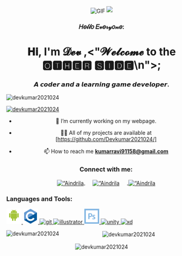 <div align = "center"> 

<img align="center" alt="GIF" src="https://camo.githubusercontent.com/1ddc5802f05c38d34da3b263d844d91e378f274542cfa6c23b56c5b5277293ee/68747470733a2f2f6d656469612e67697068792e636f6d2f6d656469612f5a56696b377042747539644e532f736f757263652e676966" width="565px"/>

   
   <img src="https://github.com/TheDudeThatCode/TheDudeThatCode/blob/master/Assets/Earth.gif" width="39px">   


<div align = "center"> 
  
  ### 𝐻𝑒𝓁𝓁𝑜 𝐸𝓋𝑒𝓇𝓎𝑜𝓃𝑒: </div>
<h1 align="center">𝐇𝐢, I'm 𝓓𝓮𝓿 ,<"𝓦𝓮𝓵𝓬𝓸𝓶𝓮 to the 🅾🆃🅷🅴🆁 🆂🅸🅳🅴\n">;</h1>
<h3 align="center"> 𝘼 𝙘𝙤𝙙𝙚𝙧 𝙖𝙣𝙙 𝙖 𝙡𝙚𝙖𝙧𝙣𝙞𝙣𝙜 𝙜𝙖𝙢𝙚 𝙙𝙚𝙫𝙚𝙡𝙤𝙥𝙚𝙧.</h3>

<p align="left"> <img src="https://komarev.com/ghpvc/?username=devkumar2021024&label=Profile%20views&color=0e75b6&style=flat" alt="devkumar2021024" /> </p>

<p align="left"> <a href="https://github.com/ryo-ma/github-profile-trophy"><img src="https://github-profile-trophy.vercel.app/?username=devkumar2021024" alt="devkumar2021024" /></a> </p>

- 🌱 I’m currently working on my webpage.
- 👨‍💻 All of my projects are available at [https://github.com/Devkumar2021024/]
- 📫 How to reach me **kumarravi91158@gmail.com**
  
  ### Connect with me:
  
  <p align="center">
  <a href="https://www.linkedin.com/in/dev-kumar-0b59951b0/">
    <img align="center" width="26px" img src="https://www.vectorlogo.zone/logos/linkedin/linkedin-icon.svg" alt=“Aindrila linkdin profile" height="30" width="30">
  </a>
   <a href="https://twitter.com/Dev50194118">
    <img align="center" width="26px" img src="https://www.vectorlogo.zone/logos/twitter/twitter-icon.svg" 
    alt=“Aindrila twitter profile" height="30" width="30" hspace="20">
  </a>     
    <a href="https://www.instagram.com/itisdev00/">
    <img align="center" width="28px" img src="https://www.vectorlogo.zone/logos/instagram/instagram-icon.svg" alt=“Aindrila Instagram Profile" height="30" width="30" >
  </a>
</p>
  

<h3 align="left">Languages and Tools:</h3>
<p align="left"> <a href="https://developer.android.com" target="_blank"> <img src="https://raw.githubusercontent.com/devicons/devicon/master/icons/android/android-original-wordmark.svg" alt="android" width="40" height="40"/> </a> <a href="https://www.cprogramming.com/" target="_blank"> <img src="https://raw.githubusercontent.com/devicons/devicon/master/icons/c/c-original.svg" alt="c" width="40" height="40"/> </a> <a href="https://git-scm.com/" target="_blank"> <img src="https://www.vectorlogo.zone/logos/git-scm/git-scm-icon.svg" alt="git" width="40" height="40"/> </a> <a href="https://www.adobe.com/in/products/illustrator.html" target="_blank"> <img src="https://www.vectorlogo.zone/logos/adobe_illustrator/adobe_illustrator-icon.svg" alt="illustrator" width="40" height="40"/> </a> <a href="https://www.photoshop.com/en" target="_blank"> <img src="https://raw.githubusercontent.com/devicons/devicon/master/icons/photoshop/photoshop-line.svg" alt="photoshop" width="40" height="40"/> </a> <a href="https://unity.com/" target="_blank"> <img src="https://www.vectorlogo.zone/logos/unity3d/unity3d-icon.svg" alt="unity" width="40" height="40"/> </a> <a href="https://www.adobe.com/products/xd.html" target="_blank"> <img src="https://cdn.worldvectorlogo.com/logos/adobe-xd.svg" alt="xd" width="40" height="40"/> </a> </p>


<p><img align="left" src="https://github-readme-stats.vercel.app/api/top-langs?username=devkumar2021024&show_icons=true&locale=en&layout=compact" alt="devkumar2021024" /></p>

<p>&nbsp;<img align="center" src="https://github-readme-stats.vercel.app/api?username=devkumar2021024&show_icons=true&locale=en" alt="devkumar2021024" /></p>

<p><img align="center" src="https://github-readme-streak-stats.herokuapp.com/?user=devkumar2021024&" alt="devkumar2021024" /></p>
